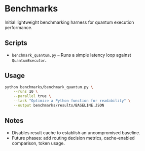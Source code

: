 # Benchmarks

Initial lightweight benchmarking harness for quantum execution performance.

## Scripts
- `benchmark_quantum.py` – Runs a simple latency loop against `QuantumExecutor`.

## Usage

<!-- markdownlint-disable MD013 -->
```bash
python benchmarks/benchmark_quantum.py \
	--runs 10 \
	--parallel true \
	--task "Optimize a Python function for readability" \
	--output benchmarks/results/BASELINE.JSON
```
<!-- markdownlint-enable MD013 -->

## Notes
- Disables result cache to establish an uncompromised baseline.
- Future phases: add routing decision metrics, cache-enabled comparison, token usage.
